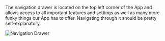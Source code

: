 The navigation drawer is located on the top left corner of the App and allows access to all important features and settings as well as many more funky things our App has to offer. Navigating through it should be pretty self-explanatory.

![Navigation Drawer](https://raw.githubusercontent.com/SecUpwN/Android-IMSI-Catcher-Detector/master/SCREENSHOTS/Navigation_Drawer.png)